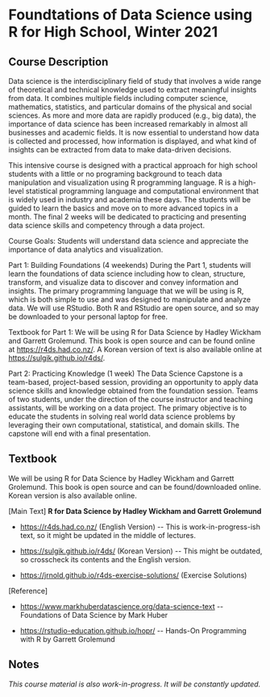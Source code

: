 # Foundtations of Data Science using R for High School, Winter 2021

## Course Description

Data science is the interdisciplinary field of study that involves a wide range of theoretical and technical knowledge used to extract meaningful insights from data. It combines multiple fields including computer science, mathematics, statistics, and particular domains of the physical and social sciences. As more and more data are rapidly produced (e.g., big data), the importance of data science has been increased remarkably in almost all businesses and academic fields. It is now essential to understand how data is collected and processed, how information is displayed, and what kind of insights can be extracted from data to make data-driven decisions.


This intensive course is designed with a practical approach for high school students with a little or no programing background to teach data manipulation and visualization using R programming language. R is a high-level statistical programming language and computational environment that is widely used in industry and academia these days. The students will be guided to learn the basics and move on to more advanced topics in a month. The final 2 weeks will be dedicated to practicing and presenting data science skills and competency through a data project. 

Course Goals: Students will understand data science and appreciate the importance of data analytics and visualization.

Part 1: Building Foundations (4 weekends)
During the Part 1, students will learn the foundations of data science including how to clean, structure, transform, and visualize data to discover and convey information and insights. The primary programming language that we will be using is R, which is both simple to use and was designed to manipulate and analyze data. We will use RStudio. Both R and RStudio are open source, and so may be downloaded to your personal laptop for free.

Textbook for Part 1: We will be using R for Data Science by Hadley Wickham and Garrett Grolemund. This book is open source and can be found online at https://r4ds.had.co.nz/. A Korean version of text is also available online at https://sulgik.github.io/r4ds/. 

Part 2: Practicing Knowledge (1 week)
The Data Science Capstone is a team-based, project-based session, providing an opportunity to apply data science skills and knowledge obtained from the foundation session. Teams of two students, under the direction of the course instructor and teaching assistants, will be working on a data project. The primary objective is to educate the students in solving real world data science problems by leveraging their own computational, statistical, and domain skills. The capstone will end with a final presentation.


## Textbook

We will be using R for Data Science by Hadley Wickham and Garrett Grolemund. This book is open source and can be found/downloaded online. Korean version is also available online.
  
[Main Text] __R for Data Science by Hadley Wickham and Garrett Grolemund__

- https://r4ds.had.co.nz/ (English Version) -- This is work-in-progress-ish text, so it might be updated in the middle of lectures.

- https://sulgik.github.io/r4ds/ (Korean Version) -- This might be outdated, so crosscheck its contents and the English version.
  
- https://jrnold.github.io/r4ds-exercise-solutions/ (Exercise Solutions)

[Reference] 

- https://www.markhuberdatascience.org/data-science-text -- Foundations of Data Science by Mark Huber
   
- https://rstudio-education.github.io/hopr/ -- Hands-On Programming with R by Garrett Grolemund  
  
## Notes
*This course material is also work-in-progress. It will be constantly updated.*

